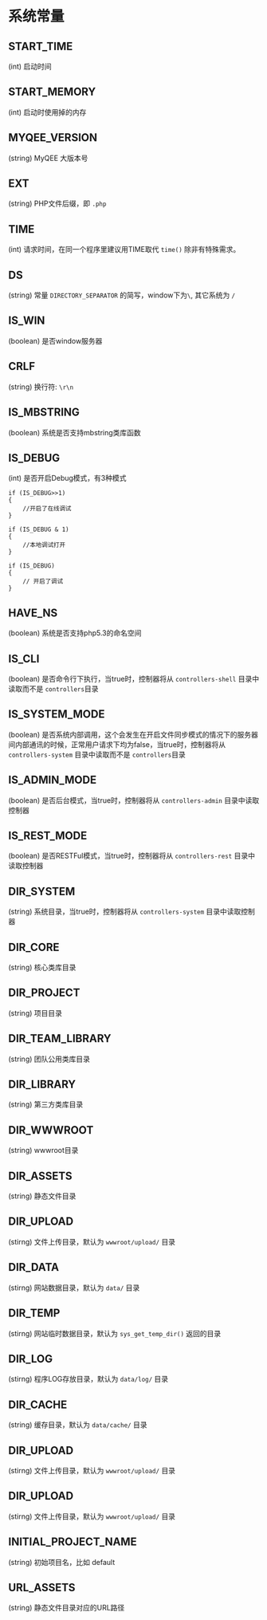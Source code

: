 # 系统常量

## START_TIME
(int) 启动时间

## START_MEMORY
(int) 启动时使用掉的内存

## MYQEE_VERSION
(string) MyQEE 大版本号

## EXT
(string) PHP文件后缀，即 `.php`

## TIME
(int) 请求时间，在同一个程序里建议用TIME取代 `time()` 除非有特殊需求。

## DS
(string) 常量 `DIRECTORY_SEPARATOR` 的简写，window下为`\`, 其它系统为 `/`

## IS_WIN
(boolean) 是否window服务器

## CRLF
(string) 换行符: `\r\n`

## IS_MBSTRING
(boolean) 系统是否支持mbstring类库函数


## IS_DEBUG
(int) 是否开启Debug模式，有3种模式

    if (IS_DEBUG>>1)
    {
        //开启了在线调试
    }
   
    if (IS_DEBUG & 1)
    {
        //本地调试打开
    }
    
    if (IS_DEBUG)
    {
        // 开启了调试
    }


## HAVE_NS
(boolean) 系统是否支持php5.3的命名空间

## IS_CLI
(boolean) 是否命令行下执行，当true时，控制器将从 `controllers-shell` 目录中读取而不是 `controllers`目录

## IS_SYSTEM_MODE
(boolean) 是否系统内部调用，这个会发生在开启文件同步模式的情况下的服务器间内部通讯的时候，正常用户请求下均为false，当true时，控制器将从 `controllers-system` 目录中读取而不是 `controllers`目录

## IS_ADMIN_MODE
(boolean) 是否后台模式，当true时，控制器将从 `controllers-admin` 目录中读取控制器

## IS_REST_MODE
(boolean) 是否RESTFul模式，当true时，控制器将从 `controllers-rest` 目录中读取控制器
## DIR_SYSTEM
(string) 系统目录，当true时，控制器将从 `controllers-system` 目录中读取控制器

## DIR_CORE
(string) 核心类库目录

## DIR_PROJECT
(string) 项目目录

## DIR_TEAM_LIBRARY
(string) 团队公用类库目录

## DIR_LIBRARY
(string) 第三方类库目录

## DIR_WWWROOT
(string) wwwroot目录

## DIR_ASSETS
(string) 静态文件目录

## DIR_UPLOAD
(stirng) 文件上传目录，默认为 `wwwroot/upload/` 目录

## DIR_DATA
(stirng) 网站数据目录，默认为 `data/` 目录

## DIR_TEMP
(stirng) 网站临时数据目录，默认为 `sys_get_temp_dir()` 返回的目录

## DIR_LOG
(stirng) 程序LOG存放目录，默认为 `data/log/` 目录

## DIR_CACHE
(string) 缓存目录，默认为 `data/cache/` 目录

## DIR_UPLOAD
(stirng) 文件上传目录，默认为 `wwwroot/upload/` 目录

## DIR_UPLOAD
(stirng) 文件上传目录，默认为 `wwwroot/upload/` 目录


## INITIAL_PROJECT_NAME
(string) 初始项目名，比如 default

## URL_ASSETS
(string) 静态文件目录对应的URL路径

